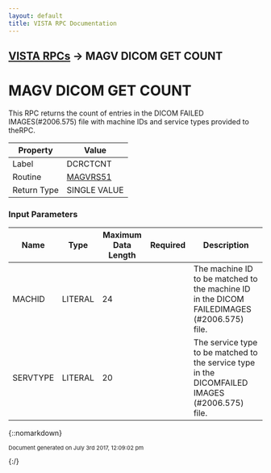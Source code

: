 ```yaml
---
layout: default
title: VISTA RPC Documentation
---
```


## [VISTA RPCs](TableOfContents) &#8594; MAGV DICOM GET COUNT
# MAGV DICOM GET COUNT

This RPC returns the count of entries in the DICOM FAILED IMAGES(#2006.575) file with machine IDs and service types provided to theRPC.

Property | Value
--- | ---
Label | DCRCTCNT
Routine | [MAGVRS51](http://code.osehra.org/dox/Routine_MAGVRS51_source.html)
Return Type | SINGLE VALUE


### Input Parameters

Name | Type | Maximum Data Length | Required | Description
--- | --- | --- | --- | ---
MACHID | LITERAL | 24 |  | The machine ID to be matched to the machine ID in the DICOM FAILEDIMAGES (#2006.575) file.
SERVTYPE | LITERAL | 20 |  | The service type to be matched to the service type in the DICOMFAILED IMAGES (#2006.575) file.



{::nomarkdown} <br/><p style="font-size: 11px">Document generated on July 3rd 2017, 12:09:02 pm</p>{:/}